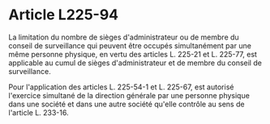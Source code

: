 # Article L225-94

La limitation du nombre de sièges d'administrateur ou de membre du conseil de surveillance qui peuvent être occupés simultanément par une même personne physique, en vertu des articles L. 225-21 et L. 225-77, est applicable au cumul de sièges d'administrateur et de membre du conseil de surveillance.

Pour l'application des articles L. 225-54-1 et L. 225-67, est autorisé l'exercice simultané de la direction générale par une personne physique dans une société et dans une autre société qu'elle contrôle au sens de l'article L. 233-16.
